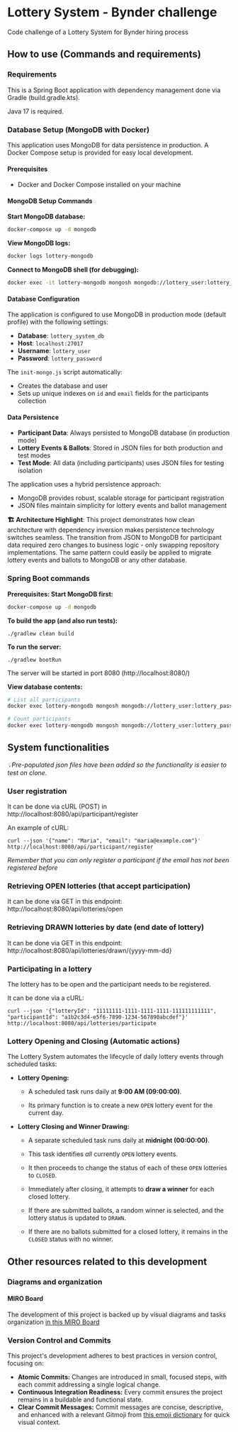# Lottery System - Bynder challenge
Code challenge of a Lottery System for Bynder hiring process

## How to use (Commands and requirements)

### Requirements
This is a Spring Boot application with dependency management done via Gradle (build.gradle.kts).

Java 17 is required.

### Database Setup (MongoDB with Docker)

This application uses MongoDB for data persistence in production. A Docker Compose setup is provided for easy local development.

#### Prerequisites
- Docker and Docker Compose installed on your machine

#### MongoDB Setup Commands

**Start MongoDB database:**
```bash
docker-compose up -d mongodb
```

**View MongoDB logs:**
```bash
docker logs lottery-mongodb
```

**Connect to MongoDB shell (for debugging):**
```bash
docker exec -it lottery-mongodb mongosh mongodb://lottery_user:lottery_password@localhost:27017/lottery_system_db
```


#### Database Configuration

The application is configured to use MongoDB in production mode (default profile) with the following settings:
- **Database**: `lottery_system_db`
- **Host**: `localhost:27017`
- **Username**: `lottery_user`
- **Password**: `lottery_password`

The `init-mongo.js` script automatically:
- Creates the database and user
- Sets up unique indexes on `id` and `email` fields for the participants collection

#### Data Persistence

- **Participant Data**: Always persisted to MongoDB database (in production mode)
- **Lottery Events & Ballots**: Stored in JSON files for both production and test modes
- **Test Mode**: All data (including participants) uses JSON files for testing isolation

The application uses a hybrid persistence approach:
- MongoDB provides robust, scalable storage for participant registration
- JSON files maintain simplicity for lottery events and ballot management

**🏗️ Architecture Highlight**: This project demonstrates how clean architecture with dependency inversion makes persistence technology switches seamless. The transition from JSON to MongoDB for participant data required zero changes to business logic - only swapping repository implementations. The same pattern could easily be applied to migrate lottery events and ballots to MongoDB or any other database.

### Spring Boot commands

**Prerequisites: Start MongoDB first:**
```bash
docker-compose up -d mongodb
```

**To build the app (and also run tests):**

`./gradlew clean build`

**To run the server:**

`./gradlew bootRun`

The server will be started in port 8080 (http://localhost:8080/)

**View database contents:**
```bash
# List all participants
docker exec lottery-mongodb mongosh mongodb://lottery_user:lottery_password@localhost:27017/lottery_system_db --eval "db.participants.find().pretty()"

# Count participants
docker exec lottery-mongodb mongosh mongodb://lottery_user:lottery_password@localhost:27017/lottery_system_db --eval "db.participants.countDocuments()"
```

## System functionalities

_💡Pre-populated json files have been added so the functionality is easier to test on clone._

### User registration

It can be done via cURL (POST) in  http://localhost:8080/api/participant/register

An example of cURL:

`
curl --json '{"name": "Maria", "email": "maria@example.com"}' http://localhost:8080/api/participant/register
`

_Remember that you can only register a participant if the email has not been registered before_

### Retrieving OPEN lotteries (that accept participation)

It can be done via GET in this endpoint: http://localhost:8080/api/lotteries/open

### Retrieving DRAWN lotteries by date (end date of lottery)
It can be done via GET in this endpoint: http://localhost:8080/api/lotteries/drawn/{yyyy-mm-dd}

### Participating in a lottery
The lottery has to be open and the participant needs to be registered.

It can be done via a cURL:

`
curl --json '{"lotteryId": "11111111-1111-1111-1111-111111111111", "participantId": "a1b2c3d4-e5f6-7890-1234-567890abcdef"}' http://localhost:8080/api/lotteries/participate
`

### Lottery Opening and Closing (Automatic actions)

The Lottery System automates the lifecycle of daily lottery events through scheduled tasks:

* **Lottery Opening:**

  * A scheduled task runs daily at **9:00 AM (09:00:00)**.

  * Its primary function is to create a new `OPEN` lottery event for the current day.


* **Lottery Closing and Winner Drawing:**

  * A separate scheduled task runs daily at **midnight (00:00:00)**.

  * This task identifies *all* currently `OPEN` lottery events.

  * It then proceeds to change the status of each of these `OPEN` lotteries to `CLOSED`.

  * Immediately after closing, it attempts to **draw a winner** for each closed lottery.

  * If there are submitted ballots, a random winner is selected, and the lottery status is updated to `DRAWN`.

  * If there are no ballots submitted for a closed lottery, it remains in the `CLOSED` status with no winner.

## Other resources related to this development

### Diagrams and organization
#### MIRO Board
The development of this project is backed up by visual diagrams and tasks organization
[in this MIRO Board](https://miro.com/app/board/uXjVIkTX1yU=/?share_link_id=960275875808)

### Version Control and Commits

This project's development adheres to best practices in version control, focusing on:

* **Atomic Commits:** Changes are introduced in small, focused steps, with each commit addressing a single logical change.
* **Continuous Integration Readiness:** Every commit ensures the project remains in a buildable and functional state.
* **Clear Commit Messages:** Commit messages are concise, descriptive, and enhanced with a relevant Gitmoji from [this emoji dictionary](https://gitmoji.dev/) for quick visual context.